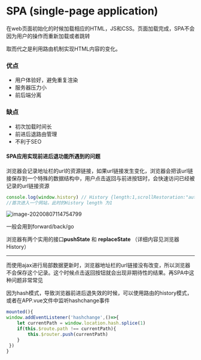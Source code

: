 # SPA (single-page application)

在web页面初始化的时候加载相应的HTML，JS和CSS。页面加载完成，SPA不会因为用户的操作而重新加载或者跳转

取而代之是利用路由机制实现HTML内容的变化。

### 优点

+ 用户体验好，避免重复渲染
+ 服务器压力小
+ 前后端分离

### 缺点

+ 初次加载时间长
+ 前进后退路由管理
+ 不利于SEO

#### SPA应用实现前进后退功能所遇到的问题

浏览器会记录地址栏的url的资源链接，如果url链接发生变化，浏览器会把该url链接保存到一个特殊的数据结构中，用户点击返回与前进按钮时，会快速访问已经被记录的url链接资源

```javascript
console.log(window.history) // History {length:1,scrollRestoration:"auto",state:null}
//首次进入一个网站，此时的History length 为1
```

![image-20200807114754799](C:\Users\chenxy56\AppData\Roaming\Typora\typora-user-images\image-20200807114754799.png)

一般会用到forward/back/go

浏览器有两个实用的接口**pushState** 和 **replaceState**   （详细内容见浏览器History）

------

而使用ajax进行局部数据更新时，浏览器地址栏的url链接没有改变，所以浏览器不会保存这个记录。这个时候点击返回按钮就会出现非期待性的结果。再SPA中这种问题非常常见

因为hash模式，导致浏览器前进后退失效的时候，可以使用路由的history模式，或者在APP.vue文件中监听hashchange事件

```javascript
mounted(){
window.addEventListener('hashchange',()=>{
    let currentPath = window.location.hash.splice(1)
    if(this.$route.path !== currentPath){
        this.$router.push(currentPath)
    }
 })
}
```



